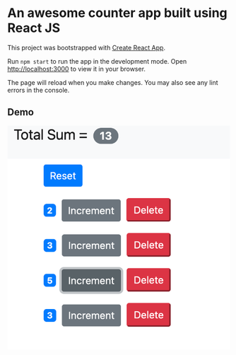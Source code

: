 # An awesome counter app built using React JS

This project was bootstrapped with [Create React App](https://github.com/facebook/create-react-app).

Run `npm start` to run the app in the development mode.
Open [http://localhost:3000](http://localhost:3000) to view it in your browser.

The page will reload when you make changes.
You may also see any lint errors in the console.

## Demo

<p align="center"><img src ="react-app-demo.png" /></p>
